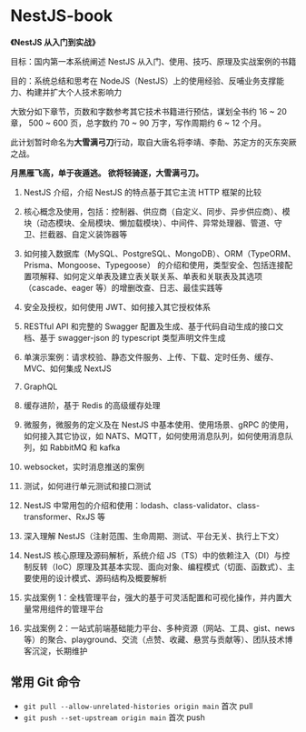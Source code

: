 # NestJS-book

**《NestJS 从入门到实战》**

目标：国内第一本系统阐述 NestJS 从入门、使用、技巧、原理及实战案例的书籍

目的：系统总结和思考在 NodeJS（NestJS）上的使用经验、反哺业务支撑能力、构建并扩大个人技术影响力

大致分如下章节，页数和字数参考其它技术书籍进行预估，谋划全书约 16 ~ 20 章， 500 ~ 600 页，总字数约 70 ~ 90 万字，写作周期约 6 ~ 12 个月。

此计划暂时命名为**大雪满弓刀**行动，取自大唐名将李靖、李勣、苏定方的灭东突厥之战。

**月黑雁飞高，单于夜遁逃。**
**欲将轻骑逐，大雪满弓刀。**

1. NestJS 介绍，介绍 NestJS 的特点基于其它主流 HTTP 框架的比较

2. 核心概念及使用，包括：控制器、供应商（自定义、同步、异步供应商）、模块（动态模块、全局模块、懒加载模块）、中间件、异常处理器、管道、守卫、拦截器、自定义装饰器等
3. 如何接入数据库（MySQL、PostgreSQL、MongoDB）、ORM（TypeORM、Prisma、Mongoose、Typegoose） 的介绍和使用，类型安全、包括连接配置项解释、如何定义单表及建立表关联关系、单表和关联表及其选项（cascade、eager 等）的增删改查、日志、最佳实践等
4. 安全及授权，如何使用 JWT、如何接入其它授权体系
5. RESTful API 和完整的 Swagger 配置及生成、基于代码自动生成的接口文档、基于 swagger-json 的 typescript 类型声明文件生成
6. 单演示案例：请求校验、静态文件服务、上传、下载、定时任务、缓存、MVC、如何集成 NextJS
7. GraphQL
8. 缓存进阶，基于 Redis 的高级缓存处理
9. 微服务，微服务的定义及在 NestJS 中基本使用、使用场景、gRPC 的使用，如何接入其它协议，如 NATS、MQTT，如何使用消息队列，如何使用消息队列，如 RabbitMQ 和 kafka
10. websocket，实时消息推送的案例
11. 测试，如何进行单元测试和接口测试
12. NestJS 中常用包的介绍和使用：lodash、class-validator、class-transformer、RxJS 等
13. 深入理解 NestJS（注射范围、生命周期、测试、平台无关、执行上下文）
14. NestJS 核心原理及源码解析，系统介绍 JS（TS）中的依赖注入（DI）与控制反转（IoC）原理及其基本实现、面向对象、编程模式（切面、函数式）、主要使用的设计模式、源码结构及概要解析
15. 实战案例 1：全栈管理平台，强大的基于可灵活配置和可视化操作，并内置大量常用组件的管理平台
16. 实战案例 2：一站式前端基础能力平台、多种资源（网站、工具、gist、news 等）的聚合、playground、交流（点赞、收藏、悬赏与贡献等）、团队技术博客沉淀，长期维护

## 常用 Git 命令

- `git pull --allow-unrelated-histories origin main` 首次 pull
- `git push --set-upstream origin main` 首次 push
